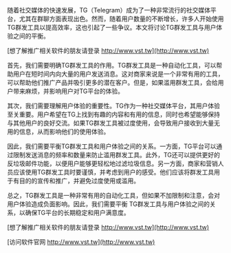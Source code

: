 随着社交媒体的快速发展，TG（Telegram）成为了一种非常流行的社交媒体平台，尤其在群聊方面表现出色。然而，随着用户数量的不断增长，许多人开始使用TG群发工具以提高效率，这也引起了一些争议。本文将讨论TG群发工具与用户体验之间的平衡。

[想了解推广相关软件的朋友请登录 http://www.vst.tw](http://www.vst.tw)

首先，我们需要明确TG群发工具的作用。TG群发工具是一种自动化工具，可以帮助用户在短时间内向大量的用户发送消息。这对商家来说是一个非常有用的工具，可以帮助他们推广产品并吸引更多的潜在客户。但是，如果滥用群发工具，会给用户带来麻烦，并影响用户对TG平台的体验。

其次，我们需要理解用户体验的重要性。TG作为一种社交媒体平台，其用户体验至关重要。用户希望在TG上找到有趣的内容和有用的信息，同时也希望能够保持与其他用户的良好交流。如果TG群发工具被过度使用，会导致用户接收到大量无用的信息，从而影响他们的使用体验。

因此，我们需要平衡TG群发工具和用户体验之间的关系。一方面，TG平台可以通过限制发送消息的频率和数量来防止滥用群发工具。此外，TG还可以提供更好的反垃圾邮件功能，以便用户能够更轻松地过滤垃圾信息。另一方面，商家和营销人员应该使用TG群发工具时要谨慎，并考虑到用户的感受。他们应该将群发工具用于有目的的宣传和推广，并避免过度使用或滥用。

总之，TG群发工具是一种非常有用的自动化工具，但如果不加限制和注意，会对用户体验造成负面影响。因此，我们需要平衡 TG群发工具与用户体验之间的关系，以确保TG平台的长期稳定和用户满意度。

[想了解推广相关软件的朋友请登录 http://www.vst.tw](http://www.vst.tw)


[访问软件官网 http://www.vst.tw](http://www.vst.tw)
